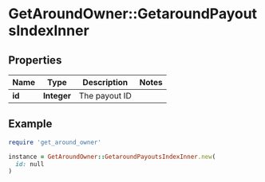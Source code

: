 # GetAroundOwner::GetaroundPayoutsIndexInner

## Properties

| Name | Type | Description | Notes |
| ---- | ---- | ----------- | ----- |
| **id** | **Integer** | The payout ID |  |

## Example

```ruby
require 'get_around_owner'

instance = GetAroundOwner::GetaroundPayoutsIndexInner.new(
  id: null
)
```

